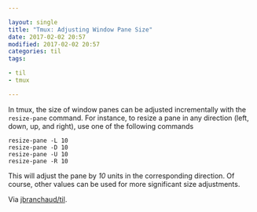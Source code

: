 ```yaml
---

layout: single
title: "Tmux: Adjusting Window Pane Size"
date: 2017-02-02 20:57
modified: 2017-02-02 20:57
categories: til
tags:

- til
- tmux

---
```


In tmux, the size of window panes can be adjusted incrementally with the
`resize-pane` command. For instance, to resize a pane in any direction
(left, down, up, and right), use one of the following commands

```tmux
resize-pane -L 10
resize-pane -D 10
resize-pane -U 10
resize-pane -R 10
```

This will adjust the pane by _10_ units in the corresponding direction. Of
course, other values can be used for more significant size adjustments.

Via [jbranchaud/til](https://github.com/jbranchaud/til).
